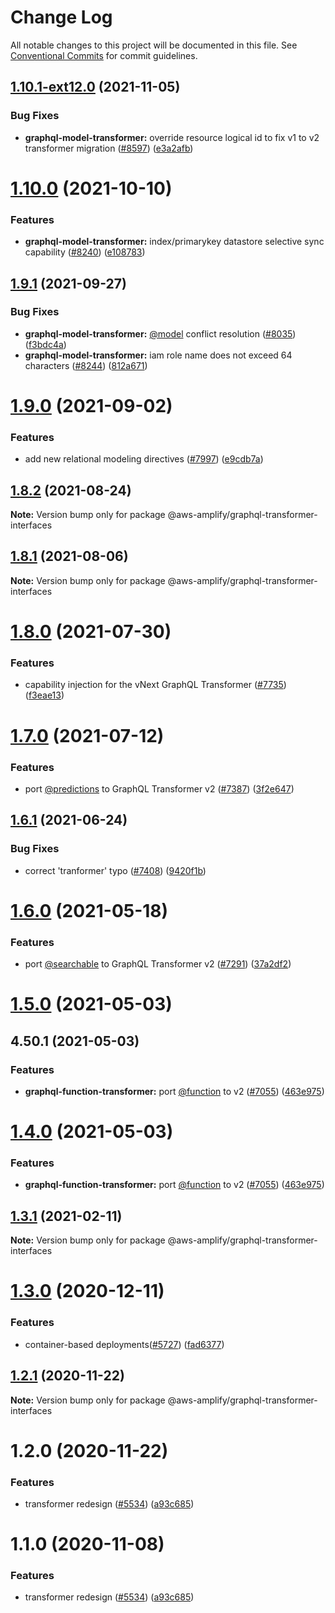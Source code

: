# Change Log

All notable changes to this project will be documented in this file.
See [Conventional Commits](https://conventionalcommits.org) for commit guidelines.

## [1.10.1-ext12.0](https://github.com/aws-amplify/amplify-cli/compare/@aws-amplify/graphql-transformer-interfaces@1.10.0...@aws-amplify/graphql-transformer-interfaces@1.10.1-ext12.0) (2021-11-05)


### Bug Fixes

* **graphql-model-transformer:** override resource logical id to fix v1 to v2 transformer migration ([#8597](https://github.com/aws-amplify/amplify-cli/issues/8597)) ([e3a2afb](https://github.com/aws-amplify/amplify-cli/commit/e3a2afbbed6e97f143fc7c83064e2193f4c91bdd))





# [1.10.0](https://github.com/aws-amplify/amplify-cli/compare/@aws-amplify/graphql-transformer-interfaces@1.9.1...@aws-amplify/graphql-transformer-interfaces@1.10.0) (2021-10-10)


### Features

* **graphql-model-transformer:** index/primarykey datastore selective sync capability ([#8240](https://github.com/aws-amplify/amplify-cli/issues/8240)) ([e108783](https://github.com/aws-amplify/amplify-cli/commit/e10878370a4785a412b561002d78b5cec9859346))





## [1.9.1](https://github.com/aws-amplify/amplify-cli/compare/@aws-amplify/graphql-transformer-interfaces@1.9.0...@aws-amplify/graphql-transformer-interfaces@1.9.1) (2021-09-27)


### Bug Fixes

* **graphql-model-transformer:** [@model](https://github.com/model) conflict resolution ([#8035](https://github.com/aws-amplify/amplify-cli/issues/8035)) ([f3bdc4a](https://github.com/aws-amplify/amplify-cli/commit/f3bdc4ac1fcf596f634d9d2e968785e76f7b138c))
* **graphql-model-transformer:** iam role name does not exceed 64 characters ([#8244](https://github.com/aws-amplify/amplify-cli/issues/8244)) ([812a671](https://github.com/aws-amplify/amplify-cli/commit/812a67163d6dd33160bf7ace9afd538c83a7af1a))





# [1.9.0](https://github.com/aws-amplify/amplify-cli/compare/@aws-amplify/graphql-transformer-interfaces@1.8.2...@aws-amplify/graphql-transformer-interfaces@1.9.0) (2021-09-02)


### Features

* add new relational modeling directives ([#7997](https://github.com/aws-amplify/amplify-cli/issues/7997)) ([e9cdb7a](https://github.com/aws-amplify/amplify-cli/commit/e9cdb7a1a45b8f16546952a469ab2d45f82e855c))





## [1.8.2](https://github.com/aws-amplify/amplify-cli/compare/@aws-amplify/graphql-transformer-interfaces@1.8.1...@aws-amplify/graphql-transformer-interfaces@1.8.2) (2021-08-24)

**Note:** Version bump only for package @aws-amplify/graphql-transformer-interfaces





## [1.8.1](https://github.com/aws-amplify/amplify-cli/compare/@aws-amplify/graphql-transformer-interfaces@1.8.0...@aws-amplify/graphql-transformer-interfaces@1.8.1) (2021-08-06)

**Note:** Version bump only for package @aws-amplify/graphql-transformer-interfaces





# [1.8.0](https://github.com/aws-amplify/amplify-cli/compare/@aws-amplify/graphql-transformer-interfaces@1.7.0...@aws-amplify/graphql-transformer-interfaces@1.8.0) (2021-07-30)


### Features

* capability injection for the vNext GraphQL Transformer ([#7735](https://github.com/aws-amplify/amplify-cli/issues/7735)) ([f3eae13](https://github.com/aws-amplify/amplify-cli/commit/f3eae13ab2848df398e26429abf985b756abcff2))





# [1.7.0](https://github.com/aws-amplify/amplify-cli/compare/@aws-amplify/graphql-transformer-interfaces@1.6.1...@aws-amplify/graphql-transformer-interfaces@1.7.0) (2021-07-12)


### Features

* port [@predictions](https://github.com/predictions) to GraphQL Transformer v2 ([#7387](https://github.com/aws-amplify/amplify-cli/issues/7387)) ([3f2e647](https://github.com/aws-amplify/amplify-cli/commit/3f2e647b9dfe14aa5919b46f53342937dd0c7fa9))





## [1.6.1](https://github.com/aws-amplify/amplify-cli/compare/@aws-amplify/graphql-transformer-interfaces@1.6.0...@aws-amplify/graphql-transformer-interfaces@1.6.1) (2021-06-24)


### Bug Fixes

* correct 'tranformer' typo ([#7408](https://github.com/aws-amplify/amplify-cli/issues/7408)) ([9420f1b](https://github.com/aws-amplify/amplify-cli/commit/9420f1b29137fd7621d7d902a147e596776357df))





# [1.6.0](https://github.com/aws-amplify/amplify-cli/compare/@aws-amplify/graphql-transformer-interfaces@1.5.0...@aws-amplify/graphql-transformer-interfaces@1.6.0) (2021-05-18)


### Features

* port [@searchable](https://github.com/searchable) to GraphQL Transformer v2 ([#7291](https://github.com/aws-amplify/amplify-cli/issues/7291)) ([37a2df2](https://github.com/aws-amplify/amplify-cli/commit/37a2df2365fe4bf0eddf285a159221e34f695fe2))





# [1.5.0](https://github.com/aws-amplify/amplify-cli/compare/@aws-amplify/graphql-transformer-interfaces@1.3.1...@aws-amplify/graphql-transformer-interfaces@1.5.0) (2021-05-03)



## 4.50.1 (2021-05-03)


### Features

* **graphql-function-transformer:** port [@function](https://github.com/function) to v2 ([#7055](https://github.com/aws-amplify/amplify-cli/issues/7055)) ([463e975](https://github.com/aws-amplify/amplify-cli/commit/463e97593d5486d1f9d10bcabde26d3e36dee7f2))





# [1.4.0](https://github.com/aws-amplify/amplify-cli/compare/@aws-amplify/graphql-transformer-interfaces@1.3.1...@aws-amplify/graphql-transformer-interfaces@1.4.0) (2021-05-03)


### Features

* **graphql-function-transformer:** port [@function](https://github.com/function) to v2 ([#7055](https://github.com/aws-amplify/amplify-cli/issues/7055)) ([463e975](https://github.com/aws-amplify/amplify-cli/commit/463e97593d5486d1f9d10bcabde26d3e36dee7f2))





## [1.3.1](https://github.com/aws-amplify/amplify-cli/compare/@aws-amplify/graphql-transformer-interfaces@1.3.0...@aws-amplify/graphql-transformer-interfaces@1.3.1) (2021-02-11)

**Note:** Version bump only for package @aws-amplify/graphql-transformer-interfaces





# [1.3.0](https://github.com/aws-amplify/amplify-cli/compare/@aws-amplify/graphql-transformer-interfaces@1.2.1...@aws-amplify/graphql-transformer-interfaces@1.3.0) (2020-12-11)


### Features

* container-based deployments([#5727](https://github.com/aws-amplify/amplify-cli/issues/5727)) ([fad6377](https://github.com/aws-amplify/amplify-cli/commit/fad6377bd384862ca4429cb1a83eee90efd62b58))





## [1.2.1](https://github.com/aws-amplify/amplify-cli/compare/@aws-amplify/graphql-transformer-interfaces@1.1.0...@aws-amplify/graphql-transformer-interfaces@1.2.1) (2020-11-22)

**Note:** Version bump only for package @aws-amplify/graphql-transformer-interfaces





# 1.2.0 (2020-11-22)


### Features

* transformer redesign ([#5534](https://github.com/aws-amplify/amplify-cli/issues/5534)) ([a93c685](https://github.com/aws-amplify/amplify-cli/commit/a93c6852f6588898ebc52b0574f4fcc3d2e87948))





# 1.1.0 (2020-11-08)


### Features

* transformer redesign ([#5534](https://github.com/aws-amplify/amplify-cli/issues/5534)) ([a93c685](https://github.com/aws-amplify/amplify-cli/commit/a93c6852f6588898ebc52b0574f4fcc3d2e87948))
